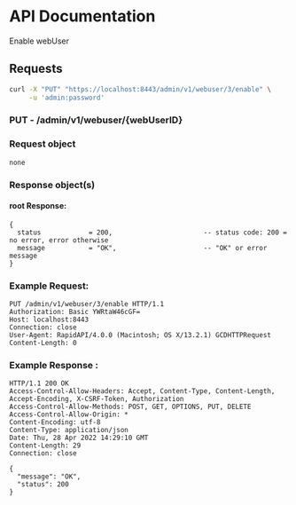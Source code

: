 # API Documentation

Enable webUser

## Requests

```sh
curl -X "PUT" "https://localhost:8443/admin/v1/webuser/3/enable" \
     -u 'admin:password'
```

### **PUT** - /admin/v1/webuser/{webUserID}

### Request object

```code
none
```

### Response object(s)

#### root Response:

```code
{
  status            = 200,                       -- status code: 200 = no error, error otherwise
  message           = "OK",                      -- "OK" or error message
}
```

### Example Request:

```
PUT /admin/v1/webuser/3/enable HTTP/1.1
Authorization: Basic YWRtaW46cGF=
Host: localhost:8443
Connection: close
User-Agent: RapidAPI/4.0.0 (Macintosh; OS X/13.2.1) GCDHTTPRequest
Content-Length: 0

```

### Example Response :

```
HTTP/1.1 200 OK
Access-Control-Allow-Headers: Accept, Content-Type, Content-Length, Accept-Encoding, X-CSRF-Token, Authorization
Access-Control-Allow-Methods: POST, GET, OPTIONS, PUT, DELETE
Access-Control-Allow-Origin: *
Content-Encoding: utf-8
Content-Type: application/json
Date: Thu, 28 Apr 2022 14:29:10 GMT
Content-Length: 29
Connection: close

{
  "message": "OK",
  "status": 200
}
```